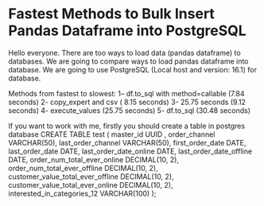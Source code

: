 # Fastest Methods to Bulk Insert Pandas Dataframe into PostgreSQL
 Hello everyone. There are too ways to load data (pandas dataframe) to databases. We are going to compare ways to load pandas dataframe into database. We are going to use PostgreSQL (Local host and version: 16.1) for database.

Methods from fastest to slowest:
1– df.to_sql with method=callable (7.84 seconds)
2- copy_expert and csv ( 8.15 seconds)
3- 25.75 seconds (9.12 seconds)
4- execute_values (25.75 seconds)
5- df.to_sql (30.48 seconds)

If you want to work with me, firstly you should create a table in postgres database
 CREATE TABLE test (
    master_id UUID ,
    order_channel VARCHAR(50),
    last_order_channel VARCHAR(50),
    first_order_date DATE,
    last_order_date DATE,
    last_order_date_online DATE,
    last_order_date_offline DATE,
    order_num_total_ever_online DECIMAL(10, 2),
    order_num_total_ever_offline DECIMAL(10, 2),
    customer_value_total_ever_offline DECIMAL(10, 2),
    customer_value_total_ever_online DECIMAL(10, 2),
    interested_in_categories_12 VARCHAR(100)
);
